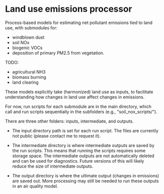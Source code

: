 # Land use emissions processor

Process-based models for estimating net pollutant emissions tied to land use, with submodules for:
- windblown dust
- soil NOx
- biogenic VOCs
- deposition of primary PM2.5 from vegetation.

TODO:
- agricultural NH3
- biomass burning
- land clearing

These models explicitly take (harmonized) land use as inputs, to facilitate understanding how
changes in land use affect changes in emissions.

For now, run scripts for each submodule are in the main directory, which call and run scripts
sequentially in the subfolders (e.g., "soil_nox_scripts/").

There are three other folders: inputs, intermediate, and outputs.
- The input directory path is set for each run script. The files are currently not public
(please contact me to request it).

- The intermediate directory is where intermediate outputs are saved by the run scripts. This
means that running the scripts requires some storage space. The intermediate outputs are not
automatically deleted and can be used for diagnostics. Future versions of this will likely reduce
the size of intermediate outputs.

- The output directory is where the ultimate output (changes in emissions) are saved out. More
processing may still be needed to run these outputs in an air quality model.

